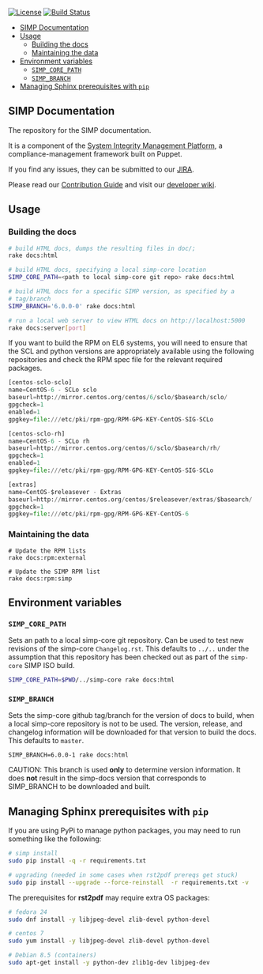 [![License](http://img.shields.io/:license-apache-blue.svg)](http://www.apache.org/licenses/LICENSE-2.0.html)
[![Build Status](https://travis-ci.org/simp/simp-doc.svg)](https://travis-ci.org/simp/simp-doc)

<!-- vim-markdown-toc GFM -->

* [SIMP Documentation](#simp-documentation)
* [Usage](#usage)
  * [Building the docs](#building-the-docs)
  * [Maintaining the data](#maintaining-the-data)
* [Environment variables](#environment-variables)
  * [`SIMP_CORE_PATH`](#simp_core_path)
  * [`SIMP_BRANCH`](#simp_branch)
* [Managing Sphinx prerequisites with `pip`](#managing-sphinx-prerequisites-with-pip)

<!-- vim-markdown-toc -->

## SIMP Documentation

The repository for the SIMP documentation.

It is a component of the [System Integrity Management Platform](https://github.com/NationalSecurityAgency/SIMP), a
compliance-management framework built on Puppet.

If you find any issues, they can be submitted to our [JIRA](https://simp-project.atlassian.net/).

Please read our [Contribution Guide](https://simp-project.atlassian.net/wiki/display/SD/Contributing+to+SIMP)
and visit our [developer wiki](https://simp-project.atlassian.net/wiki/display/SD/SIMP+Development+Home).

## Usage

### Building the docs
```bash
# build HTML docs, dumps the resulting files in doc/;
rake docs:html

# build HTML docs, specifying a local simp-core location
SIMP_CORE_PATH=<path to local simp-core git repo> rake docs:html

# build HTML docs for a specific SIMP version, as specified by a
# tag/branch
SIMP_BRANCH='6.0.0-0' rake docs:html

# run a local web server to view HTML docs on http://localhost:5000
rake docs:server[port]
```

If you want to build the RPM on EL6 systems, you will need to ensure that the
SCL and python versions are appropriately available using the following
repositories and check the RPM spec file for the relevant required packages.

```python
[centos-sclo-sclo]
name=CentOS-6 - SCLo sclo
baseurl=http://mirror.centos.org/centos/6/sclo/$basearch/sclo/
gpgcheck=1
enabled=1
gpgkey=file:///etc/pki/rpm-gpg/RPM-GPG-KEY-CentOS-SIG-SCLo

[centos-sclo-rh]
name=CentOS-6 - SCLo rh
baseurl=http://mirror.centos.org/centos/6/sclo/$basearch/rh/
gpgcheck=1
enabled=1
gpgkey=file:///etc/pki/rpm-gpg/RPM-GPG-KEY-CentOS-SIG-SCLo

[extras]
name=CentOS-$releasever - Extras
baseurl=http://mirror.centos.org/centos/$releasever/extras/$basearch/
gpgcheck=1
gpgkey=file:///etc/pki/rpm-gpg/RPM-GPG-KEY-CentOS-6
```

### Maintaining the data
```
# Update the RPM lists
rake docs:rpm:external

# Update the SIMP RPM list
rake docs:rpm:simp
```

## Environment variables

### `SIMP_CORE_PATH`

Sets an path to a local simp-core git repository.  Can be used to test new
revisions of the simp-core `Changelog.rst`.  This defaults to `../..`
under the assumption that this repository has been checked out as part of
the `simp-core` SIMP ISO build.

```bash
SIMP_CORE_PATH=$PWD/../simp-core rake docs:html
```

### `SIMP_BRANCH`

Sets the simp-core github tag/branch for the version of docs to build,
when a local simp-core repository is not to be used. The version, release,
and changelog information will be downloaded for that version to build the
docs.  This defaults to `master`.

`SIMP_BRANCH=6.0.0-1 rake docs:html`

CAUTION:  This branch is used **only** to determine version information.
It does **not** result in the simp-docs version that corresponds to
SIMP_BRANCH to be downloaded and built.

## Managing Sphinx prerequisites with `pip`

If you are using PyPi to manage python packages, you may need to run something like the following:

```bash
# simp install
sudo pip install -q -r requirements.txt

# upgrading (needed in some cases when rst2pdf prereqs get stuck)
sudo pip install --upgrade --force-reinstall  -r requirements.txt -v
```

The prerequisites for **rst2pdf** may require extra OS packages:

```bash
# fedora 24
sudo dnf install -y libjpeg-devel zlib-devel python-devel

# centos 7
sudo yum install -y libjpeg-devel zlib-devel python-devel

# Debian 8.5 (containers)
sudo apt-get install -y python-dev zlib1g-dev libjpeg-dev

```
